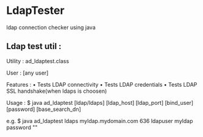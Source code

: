 # LdapTester
ldap connection checker using java

Ldap test util :
----------------------
Utility : ad_ldaptest.class

User : [any user]

Features : 
•	Tests LDAP connectivity
•	Tests LDAP credentials
•	Tests LDAP SSL handshake(when ldaps is choosen)

Usage :
$ java ad_ldaptest [ldap/ldaps] [ldap_host] [ldap_port] [bind_user] [password] [base_search_dn]

e.g.
$ java ad_ldaptest ldaps myldap.mydomain.com 636 ldapuser myldap password ""
